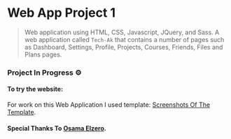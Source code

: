 # Web App Project 1

> Web application using HTML, CSS, Javascript, JQuery, and Sass. A web application called `Tech-Ak` that contains a number of pages such as Dashboard, Settings, Profile, Projects, Courses, Friends, Files and Plans pages.

### Project In Progress ⚙️ 

#### To try the website:

For work on this Web Application I used template: [Screenshots Of The Template]().

#### Special Thanks To [Osama Elzero](https://elzero.org/category/courses/html-and-css-practice/).
